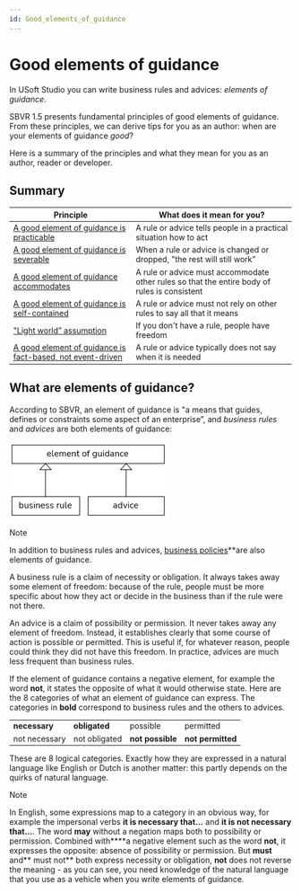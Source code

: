 ```yaml
---
id: Good_elements_of_guidance
---
```


# Good elements of guidance

In USoft Studio you can write business rules and advices: *elements of guidance*.

SBVR 1.5 presents fundamental principles of good elements of guidance. From these principles, we can derive tips for you as an author: when are your elements of guidance *good*?

Here is a summary of the principles and what they mean for you as an author, reader or developer.

## Summary

|**Principle**|**What does it mean for you?**|
|--------|--------|
|[A good element of guidance is practicable](/docs/Business_rules/Good_elements_of_guidance/A_good_element_of_guidance_is_practicable.md)|A rule or advice tells people in a practical situation how to act|
|[A good element of guidance is severable](/docs/Business_rules/Good_elements_of_guidance/A_good_element_of_guidance_is_severable.md)|When a rule or advice is changed or dropped, "the rest will still work”|
|[A good element of guidance accommodates](/docs/Business_rules/Good_elements_of_guidance/A_good_element_of_guidance_accommodates.md)|A rule or advice must accommodate other rules so that the entire body of rules is consistent|
|[A good element of guidance is self-contained](/docs/Business_rules/Good_elements_of_guidance/A_good_element_of_guidance_is_selfcontained.md)|A rule or advice must not rely on other rules to say all that it means|
|["Light world” assumption](/docs/Business_rules/Good_elements_of_guidance/Light_World_Assumption.md)|If you don't have a rule, people have freedom|
|[A good element of guidance is fact-based, not event-driven](/docs/Business_rules/Good_elements_of_guidance/A_good_element_of_guidance_is_factbased_not_eventbased.md)|A rule or advice typically does not say when it is needed|



## What are elements of guidance?

According to SBVR, an element of guidance is "a means that guides, defines or constraints some aspect of an enterprise”, and *business rules* and *advices* are both elements of guidance:

![](./assets/3b2460b2-95ed-440a-b8b7-a717d8f0199f.png)

> [!NOTE]
> In addition to business rules and advices, [business policies](/docs/Authoring/Proposition_types/Motivations.md)**are also elements of guidance.

A business rule is a claim of necessity or obligation. It always takes away some element of freedom: because of the rule, people must be more specific about how they act or decide in the business than if the rule were not there.

An advice is a claim of possibility or permission. It never takes away any element of freedom. Instead, it establishes clearly that some course of action is possible or permitted. This is useful if, for whatever reason, people could think they did not have this freedom. In practice, advices are much less frequent than business rules.

If the element of guidance contains a negative element, for example the word **not**, it states the opposite of what it would otherwise state. Here are the 8 categories of what an element of guidance can express. The categories in **bold** correspond to business rules and the others to advices.

|        |        |        |        |
|--------|--------|--------|--------|
|**necessary**|**obligated**|possible|permitted|
|not necessary|not obligated|**not possible**|**not permitted**|



These are 8 logical categories. Exactly how they are expressed in a natural language like English or Dutch is another matter: this partly depends on the quirks of natural language.

> [!NOTE]
> In English, some expressions map to a category in an obvious way, for example the impersonal verbs **it is necessary that…** and **it is not necessary that…**. The word **may** without a negation maps both to possibility or permission. Combined with****a negative element such as the word **not**, it expresses the opposite: absence of possibility or permission. But **must** and** must not** both express necessity or obligation, **not** does not reverse the meaning - as you can see, you need knowledge of the natural language that you use as a vehicle when you write elements of guidance.

 
